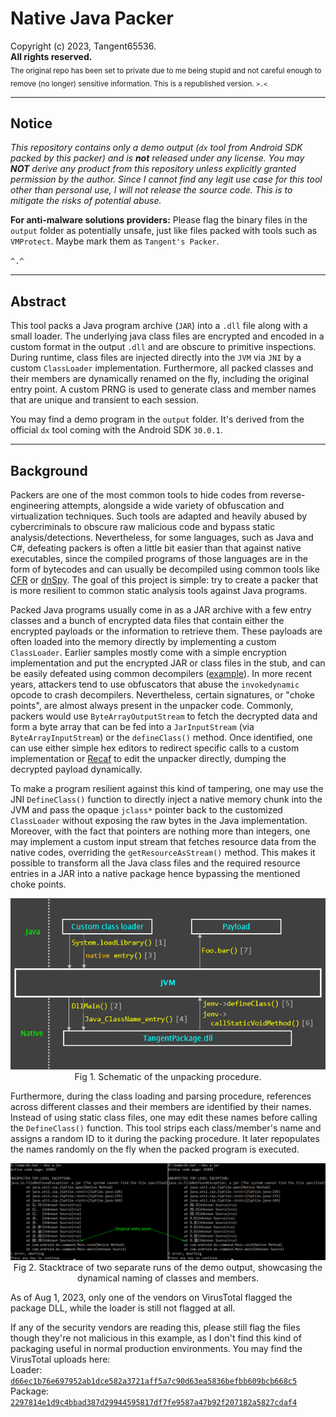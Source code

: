 # Native Java Packer

Copyright (c) 2023, Tangent65536.  
**All rights reserved.**  
<sub>The original repo has been set to private due to me being stupid and not careful enough to remove (no longer) sensitive information. This is a republished version. `>.<`</sub>  

---

## Notice

*This repository contains only a demo output (`dx` tool from Android SDK packed by this packer) and is **not** released under any license. You may **NOT** derive any product from this repository unless explicitly granted permission by the author. Since I cannot find any legit use case for this tool other than personal use, I will not release the source code. This is to mitigate the risks of potential abuse.*  

**For anti-malware solutions providers:** Please flag the binary files in the `output` folder as potentially unsafe, just like files packed with tools such as `VMProtect`. Maybe mark them as `Tangent's Packer`.  

`^.^`

---

## Abstract

This tool packs a Java program archive (`JAR`) into a `.dll` file along with a small loader. The underlying java class files are encrypted and encoded in a custom format in the output `.dll` and are obscure to primitive inspections. During runtime, class files are injected directly into the `JVM` via `JNI` by a custom `ClassLoader` implementation. Furthermore, all packed classes and their members are dynamically renamed on the fly, including the original entry point. A custom PRNG is used to generate class and member names that are unique and transient to each session.  

You may find a demo program in the `output` folder. It's derived from the official `dx` tool coming with the Android SDK `30.0.1`.  

---

## Background

Packers are one of the most common tools to hide codes from reverse-engineering attempts, alongside a wide variety of obfuscation and virtualization techniques. Such tools are adapted and heavily abused by cybercriminals to obscure raw malicious code and bypass static analysis/detections. Nevertheless, for some languages, such as Java and C#, defeating packers is often a little bit easier than that against native executables, since the compiled programs of those languages are in the form of bytecodes and can usually be decompiled using common tools like [CFR](https://github.com/leibnitz27/cfr) or [dnSpy](https://github.com/dnSpy/dnSpy). The goal of this project is simple: try to create a packer that is more resilient to common static analysis tools against Java programs.  

Packed Java programs usually come in as a JAR archive with a few entry classes and a bunch of encrypted data files that contain either the encrypted payloads or the information to retrieve them. These payloads are often loaded into the memory directly by implementing a custom `ClassLoader`. Earlier samples mostly come with a simple encryption implementation and put the encrypted JAR or class files in the stub, and can be easily defeated using common decompilers ([example](https://github.com/tan2pow16/SimpleDeqryptor19M07A)). In more recent years, attackers tend to use obfuscators that abuse the `invokedynamic` opcode to crash decompilers. Nevertheless, certain signatures, or "choke points", are almost always present in the unpacker code. Commonly, packers would use `ByteArrayOutputStream` to fetch the decrypted data and form a byte array that can be fed into a `JarInputStream` (via `ByteArrayInputStream`) or the `defineClass()` method. Once identified, one can use either simple hex editors to redirect specific calls to a custom implementation or [Recaf](https://github.com/Col-E/Recaf) to edit the unpacker directly, dumping the decrypted payload dynamically.  

To make a program resilient against this kind of tampering, one may use the JNI `DefineClass()` function to directly inject a native memory chunk into the JVM and pass the opaque `jclass*` pointer back to the customized `ClassLoader` without exposing the raw bytes in the Java implementation. Moreover, with the fact that pointers are nothing more than integers, one may implement a custom input stream that fetches resource data from the native codes, overriding the `getResourceAsStream()` method. This makes it possible to transform all the Java class files and the required resource entries in a JAR into a native package hence bypassing the mentioned choke points.  

<p align="center">
  <img src="demo/fig1.png"><br>
  Fig 1. Schematic of the unpacking procedure.  
</p>

Furthermore, during the class loading and parsing procedure, references across different classes and their members are identified by their names. Instead of using static class files, one may edit these names before calling the `DefineClass()` function. This tool strips each class/member's name and assigns a random ID to it during the packing procedure. It later repopulates the names randomly on the fly when the packed program is executed.  

<p align="center">
  <img src="demo/fig2.png"><br>
  Fig 2. Stacktrace of two separate runs of the demo output, showcasing the dynamical naming of classes and members.  
</p>

As of Aug 1, 2023, only one of the vendors on VirusTotal flagged the package DLL, while the loader is still not flagged at all.  

If any of the security vendors are reading this, please still flag the files though they're not malicious in this example, as I don't find this kind of packaging useful in normal production environments. You may find the VirusTotal uploads here:  
Loader: [`d66ec1b76e697952ab1dce582a3721aff5a7c90d63ea5836befbb609bcb668c5`](https://www.virustotal.com/gui/file/d66ec1b76e697952ab1dce582a3721aff5a7c90d63ea5836befbb609bcb668c5)  
Package: [`2297814e1d9c4bbad387d29944595817df7fe9587a47b92f207182a5827cdaf4`](https://www.virustotal.com/gui/file/2297814e1d9c4bbad387d29944595817df7fe9587a47b92f207182a5827cdaf4)  
